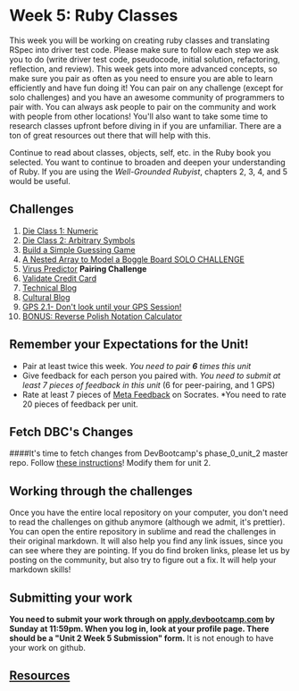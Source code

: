 # Week 5: Ruby Classes

<!-- Please do not start on week 5 yet, we will be reviewing the challenges and making changes. It will be published at least by the Sunday before week 5 starts. -->


This week you will be working on creating ruby classes and translating RSpec into driver test code. Please make sure to follow each step we ask you to do (write driver test code, pseudocode, initial solution, refactoring, reflection, and review). This week gets into more advanced concepts, so make sure you pair as often as you need to ensure you are able to learn efficiently and have fun doing it! You can pair on any challenge (except for solo challenges) and you have an awesome community of programmers to pair with. You can always ask people to pair on the community and work with people from other locations! You'll also want to take some time to research classes upfront before diving in if you are unfamiliar. There are a ton of great resources out there that will help with this.

Continue to read about classes, objects, self, etc. in the Ruby book you selected. You want to continue to broaden and deepen your understanding of Ruby. If you are using the *Well-Grounded Rubyist*, chapters 2, 3, 4, and 5 would be useful.


## Challenges
1. [Die Class 1: Numeric](1-die)
2. [Die Class 2: Arbitrary Symbols](2-die)
3. [Build a Simple Guessing Game](3-guessing-game)
4. [A Nested Array to Model a Boggle Board SOLO CHALLENGE](4-boggle-board-solo-challenge)
5. [Virus Predictor](5-virus-predictor) **Pairing Challenge**
6. [Validate Credit Card](6-validate-credit-card)
7. [Technical Blog](7-technical-blog.md)
8. [Cultural Blog](8-cultural-blog.md)
9. [GPS 2.1- Don't look until your GPS Session!](9-gps2.1)
10. [BONUS: Reverse Polish Notation Calculator](10-BONUS-rpn)

## Remember your Expectations for the Unit!
- Pair at least twice this week.  *You need to pair **6** times this unit*
- Give feedback for each person you paired with. *You need to submit at least 7 pieces of feedback in this unit* (6 for peer-pairing, and 1 GPS)
- Rate at least 7 pieces of [Meta Feedback](https://socrates.devbootcamp.com/feedback) on Socrates. *You need to rate 20 pieces of feedback per unit.

## Fetch DBC's Changes
####It's time to fetch changes from DevBootcamp's phase_0_unit_2 master repo.
Follow [these instructions](https://github.com/Devbootcamp/phase-0-handbook/blob/master/fetching-changes.md)!
Modify them for unit 2.

## Working through the challenges
Once you have the entire local repository on your computer, you don't need to read the challenges on github anymore (although we admit, it's prettier). You can open the entire repository in sublime and read the challenges in their original markdown. It will also help you find any link issues, since you can see where they are pointing. If you do find broken links, please let us by posting on the community, but also try to figure out a fix. It will help your markdown skills!


## Submitting your work

**You need to submit your work through on [apply.devbootcamp.com](http://apply.devbootcamp.com) by Sunday at 11:59pm. When you log in, look at your profile page. There should be a "Unit 2 Week 5 Submission" form.** It is not enough to have your work on github.

## [Resources](https://github.com/Devbootcamp/phase-0-handbook/blob/master/resources.md)

 